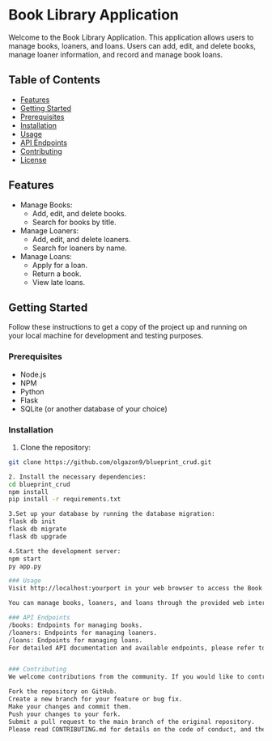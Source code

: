 # Book Library Application

Welcome to the Book Library Application. This application allows users to manage books, loaners, and loans. Users can add, edit, and delete books, manage loaner information, and record and manage book loans.

## Table of Contents
- [Features](#features)
- [Getting Started](#getting-started)
- [Prerequisites](#prerequisites)
- [Installation](#installation)
- [Usage](#usage)
- [API Endpoints](#api-endpoints)
- [Contributing](#contributing)
- [License](#license)

## Features

- Manage Books:
  - Add, edit, and delete books.
  - Search for books by title.
- Manage Loaners:
  - Add, edit, and delete loaners.
  - Search for loaners by name.
- Manage Loans:
  - Apply for a loan.
  - Return a book.
  - View late loans.

## Getting Started

Follow these instructions to get a copy of the project up and running on your local machine for development and testing purposes.

### Prerequisites

- Node.js
- NPM
- Python
- Flask
- SQLite (or another database of your choice)

### Installation

1. Clone the repository:

```bash
git clone https://github.com/olgazon9/blueprint_crud.git

2. Install the necessary dependencies:
cd blueprint_crud
npm install
pip install -r requirements.txt

3.Set up your database by running the database migration:
flask db init
flask db migrate
flask db upgrade

4.Start the development server:
npm start
py app.py

### Usage
Visit http://localhost:yourport in your web browser to access the Book Library Application.

You can manage books, loaners, and loans through the provided web interface.

### API Endpoints
/books: Endpoints for managing books.
/loaners: Endpoints for managing loaners.
/loans: Endpoints for managing loans.
For detailed API documentation and available endpoints, please refer to the API documentation.


### Contributing
We welcome contributions from the community. If you would like to contribute, please follow these steps:

Fork the repository on GitHub.
Create a new branch for your feature or bug fix.
Make your changes and commit them.
Push your changes to your fork.
Submit a pull request to the main branch of the original repository.
Please read CONTRIBUTING.md for details on the code of conduct, and the process for submitting pull requests.



